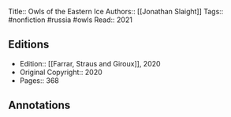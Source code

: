 Title::  Owls of the Eastern Ice
Authors::  [[Jonathan Slaight]]
Tags::  #nonfiction #russia #owls
Read::  2021

## Editions
- Edition::  [[Farrar, Straus and Giroux]], 2020
- Original Copyright::  2020
- Pages::  368

## Annotations
